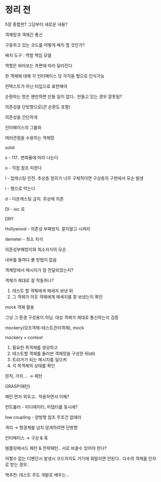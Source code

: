 # 정리 전

5장 종합판? 그담부터 새로운 내용?

객체망과 객체간 통신

구동하고 있는 코드를 어떻게 배치 할 것인가?

배치 도구 : 역할 책임 모델

역할은 바라보는 측면에 따라 달라진다

한 객체에 대해 각 인터페이스 당 각각을 형으로 인식가능

컨텍스트가 아닌 타입으로 표현해야

순환하는 망은 왠만하면 만들 일이 없다.. 만들고 있는 경우 잘못됨?

의존성을 단방향으로(큰 순환도 포함)

의존성을 간단하게

인터페이스의 그룹화

여러관점을 수용하는 객체망

solid

s - 117.. 변화율에 따라 나눈다

o - 직접 참조 피한다

l - 업캐스팅 안전. 추상층 정의가 너무 구체적이면 구상층의 구현에서 모순 발생

i - 형으로 막는다

d - 다운캐스팅 금지. 추상에 의존

DI - ioc 로

DRY

Hollywood - 의존성 부패방지. 묻지말고 시켜라

demeter - 최소 지식

의존성부패방지와 최소지식의 모순

내부를 들여다 볼 방법이 없음

객체망에서 메시지가 잘 전달되었는지?

객체가 제대로 잘 작동하나?

1. 테스트 할 객체에게 메세지 보낸 뒤
2. 그 객체가 이웃 객체에게 메세지를 잘 보냈는지 확인

mock 객체 활용

그냥 그 환경 구성용이 아님. 대상 객체가 제대로 통신하는지 검증

mockery(모조객체-테스트관리객체), mock

mockery = context

1. 필요한 목객체를 생성하고
2. 테스트할 객체를 둘러싼 객체망을 구성한 뒤(di)
3. 트리거가 되는 메시지를 일으켜
4. 각 목객체의 상태를 확인

원칙, 가치.... → 패턴

GRASP(패턴)

패턴 먼저 외우고.. 적용하면서 이해?

컨트롤러 - 미디에이터, 어댑터를 동시에?

low coupling - 양방향 참조 무조건 없애라

격리 → 형경계를 넘지 않게하려면 단방향

인터페이스 → 구상 & 훅

템플릿메서드 패턴 & 전략패턴.. 서로 바꿀수 있어야 한다?

어쩔수 없는 디펜던시 발생시 코드까지도 거기에 휘말리면 안된다.. 다수의 객체를 인자로 받는 경우..

책추천: 테스트 주도 개발로 배우는...
